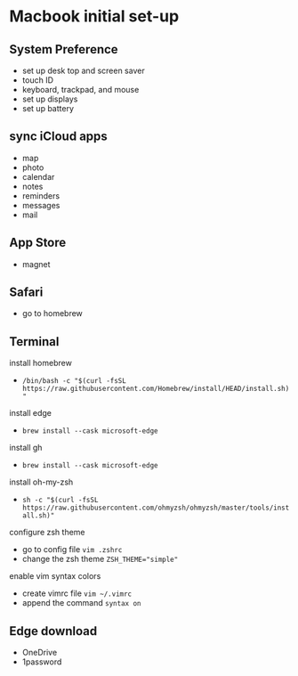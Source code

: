 # Macbook initial set-up

## System Preference
- set up desk top and screen saver
- touch ID
- keyboard, trackpad, and mouse
- set up displays
- set up battery

## sync iCloud apps
- map
- photo
- calendar
- notes
- reminders
- messages
- mail

## App Store
- magnet

## Safari
- go to homebrew

## Terminal

install homebrew 
- `/bin/bash -c "$(curl -fsSL https://raw.githubusercontent.com/Homebrew/install/HEAD/install.sh)"`

install edge 
- `brew install --cask microsoft-edge`

install gh 
- `brew install --cask microsoft-edge`

install oh-my-zsh 
- `sh -c "$(curl -fsSL https://raw.githubusercontent.com/ohmyzsh/ohmyzsh/master/tools/install.sh)"`

configure zsh theme
- go to config file `vim .zshrc`
- change the zsh theme `ZSH_THEME="simple"`

enable vim syntax colors
- create vimrc file `vim ~/.vimrc`
- append the command `syntax on`

## Edge download
- OneDrive
- 1password


